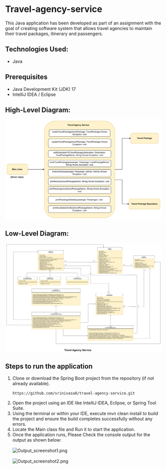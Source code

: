 # Travel-agency-service

This Java application has been developed as part of an assignment with the goal of creating software system that allows travel agencies to maintain their travel packages, itinerary and passengers.


## Technologies Used:
- 	Java

## Prerequisites

- Java Development Kit (JDK) 17
- IntelliJ IDEA / Eclipse

## High-Level Diagram:

![HLD.png](HLD.png)

## Low-Level Diagram:

![LLD.png](LLD.png)

## Steps to run the application
1. Clone or download the Spring Boot project from the repository (if not already available).    
   ```bash
   https://github.com/srinivasa8/travel-agency-service.git
2.	Open the project using an IDE like IntelliJ IDEA, Eclipse, or Spring Tool Suite.
3. Using the terminal or within your IDE, execute mvn clean install to build the project and ensure the build completes successfully without any errors.
4. Locate the Main class file and Run it to start the application.
5. Once the application runs, Please Check the console output for the output as shown below:  
   <br>
   ![Output_screenshot1.png](Output_screenshot1.png)  
   <br>
   ![Output_screenshot2.png](Output_screenshot2.png)